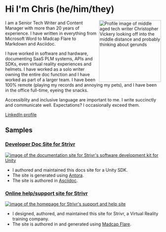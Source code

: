 # Hi I'm Chris (he/him/they)

<div markdown="1">

<img align="right" float="left" margin-left="25" height="200"  title="Profile image of Christopher Vickery" alt="Profile image of middle aged tech writer Christopher Vickery looking off into the middle distance and probably thinking about gerunds" src="https://gitlab.com/vickeryc/vickeryc/-/raw/main/images/cv-recent-sized.png">

I am a Senior Tech Writer and Content Manager with more than 20 years of experience. I have written in everything from Microsoft Word to Madcap Flare to Markdown and Asciidoc. 

I have worked in software and hardware, documenting SaaS PLM systems, APIs and SDKs, even virtual reality experiences and helmets. I have worked as a solo writer owning the entire doc function and I have worked as part of a larger team. I have been 100% remote (playing my records and annoying my pets), and I have been in the office full-time, eyeing the snacks.

Accessiblity and inclusive language are important to me. I write succinctly and communicate well. Expectations? I occasionally exceed them. 

[LinkedIn profile](https://www.linkedin.com/in/christopher-vickery-954b976/)

</div>

## Samples

<div markdown="1">

### [Developer Doc Site for Strivr](https://developer.strivr.com/docs/sdk/latest/index.html) 

[<img align="center" title="Image of the documentation site for Strivr's SDK for Unity" alt="image of the documentation site for Strivr's software development kit for Unity" src="https://gitlab.com/vickeryc/vickeryc/-/raw/main/images/strivr-dev-docs-site-sized.png">](https://developer.strivr.com/docs/sdk/latest/index.html)

- I authored and maintained this docs site for a Unity SDK.
- The site is generated using [Antora](https://antora.org/).
- The site is authored in [Asciidoc](https://asciidoc.org/).

</div>

<div markdown="1">

### [Online help/support site for Strivr](https://support.strivr.com)

[<img align="center" title="Image of the homepage for Strivr's support and help site" alt="image of the homepage for Strivr's support and help site" src="https://gitlab.com/vickeryc/vickeryc/-/raw/main/images/strivr-support-site-sized.png">](https://support.strivr.com)

- I designed, authored, and maintained this site for Strivr, a Virtual Reality training company.
- The site is authored in and generated using [Madcap Flare](https://www.madcapsoftware.com/products/flare/).

</div>
